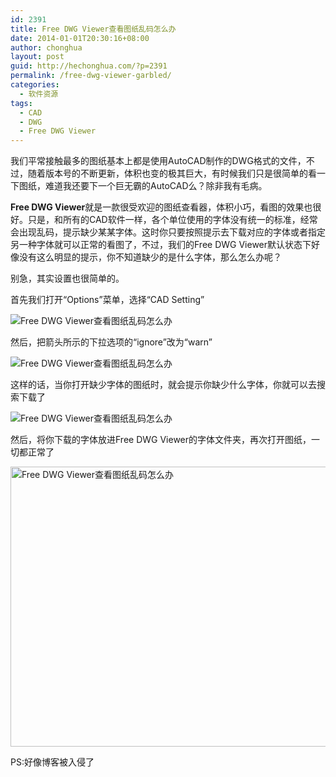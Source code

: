 ```yaml
---
id: 2391
title: Free DWG Viewer查看图纸乱码怎么办
date: 2014-01-01T20:30:16+08:00
author: chonghua
layout: post
guid: http://hechonghua.com/?p=2391
permalink: /free-dwg-viewer-garbled/
categories:
  - 软件资源
tags:
  - CAD
  - DWG
  - Free DWG Viewer
---
```

我们平常接触最多的图纸基本上都是使用AutoCAD制作的DWG格式的文件，不过，随着版本号的不断更新，体积也变的极其巨大，有时候我们只是很简单的看一下图纸，难道我还要下一个巨无霸的AutoCAD么？除非我有毛病。

<!--more-->

**Free DWG Viewer**就是一款很受欢迎的图纸查看器，体积小巧，看图的效果也很好。只是，和所有的CAD软件一样，各个单位使用的字体没有统一的标准，经常会出现乱码，提示缺少某某字体。这时你只要按照提示去下载对应的字体或者指定另一种字体就可以正常的看图了，不过，我们的Free DWG Viewer默认状态下好像没有这么明显的提示，你不知道缺少的是什么字体，那么怎么办呢？

别急，其实设置也很简单的。

首先我们打开“Options”菜单，选择“CAD Setting”

![Free DWG Viewer查看图纸乱码怎么办](http://chonghua-1251666171.cos.ap-shanghai.myqcloud.com/2014-01-01_195435.png) 

然后，把箭头所示的下拉选项的“ignore”改为“warn”

![Free DWG Viewer查看图纸乱码怎么办](http://chonghua-1251666171.cos.ap-shanghai.myqcloud.com/2014-01-01_195544.png) 

这样的话，当你打开缺少字体的图纸时，就会提示你缺少什么字体，你就可以去搜索下载了

![Free DWG Viewer查看图纸乱码怎么办](http://chonghua-1251666171.cos.ap-shanghai.myqcloud.com/2014-01-01_195610.png) 

然后，将你下载的字体放进Free DWG Viewer的字体文件夹，再次打开图纸，一切都正常了

<img src="http://chonghua-1251666171.cos.ap-shanghai.myqcloud.com/2014-01-01_195739.png" width="560" height="448" alt="Free DWG Viewer查看图纸乱码怎么办" /> 

PS:好像博客被入侵了